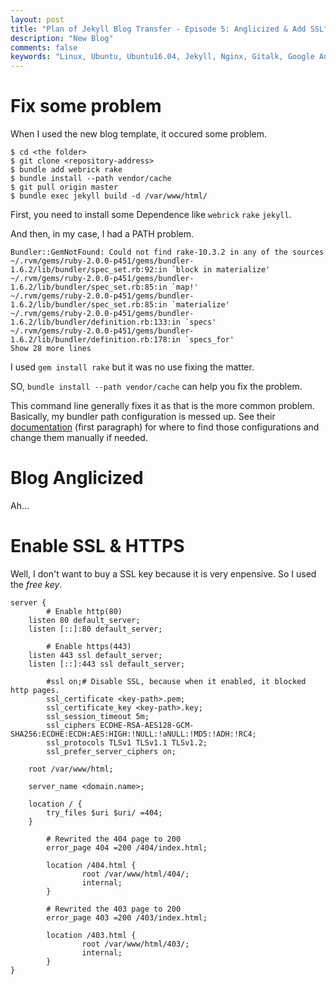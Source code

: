 ```yaml
---
layout: post
title: "Plan of Jekyll Blog Transfer - Episode 5: Anglicized & Add SSL"
description: "New Blog"
comments: false
keywords: "Linux, Ubuntu, Ubuntu16.04, Jekyll, Nginx, Gitalk, Google Analytics"
---
```


# Fix some problem

When I used the new blog template, it occured some problem.

```shell
$ cd <the folder>
$ git clone <repository-address>
$ bundle add webrick rake
$ bundle install --path vendor/cache
$ git pull origin master
$ bundle exec jekyll build -d /var/www/html/
```

First, you need to install some Dependence like `webrick` `rake` `jekyll`.

And then, in my case, I had a PATH problem.

```
Bundler::GemNotFound: Could not find rake-10.3.2 in any of the sources
~/.rvm/gems/ruby-2.0.0-p451/gems/bundler-1.6.2/lib/bundler/spec_set.rb:92:in `block in materialize'
~/.rvm/gems/ruby-2.0.0-p451/gems/bundler-1.6.2/lib/bundler/spec_set.rb:85:in `map!'
~/.rvm/gems/ruby-2.0.0-p451/gems/bundler-1.6.2/lib/bundler/spec_set.rb:85:in `materialize'
~/.rvm/gems/ruby-2.0.0-p451/gems/bundler-1.6.2/lib/bundler/definition.rb:133:in `specs'
~/.rvm/gems/ruby-2.0.0-p451/gems/bundler-1.6.2/lib/bundler/definition.rb:178:in `specs_for'
Show 28 more lines
```

I used `gem install rake` but it was no use fixing the matter.

SO, `bundle install --path vendor/cache` can help you fix the problem.

This command line generally fixes it as that is the more common problem. Basically, my bundler path configuration is messed up. See their [documentation](https://bundler.io/v1.11/man/bundle-config.1.html) (first paragraph) for where to find those configurations and change them manually if needed.

# Blog Anglicized

Ah...

# Enable SSL & HTTPS

Well, I don't want to buy a SSL key because it is very enpensive. So I used the *free key*.

```shell
server {
        # Enable http(80)
	listen 80 default_server;     
	listen [::]:80 default_server;

        # Enable https(443)
	listen 443 ssl default_server;
	listen [::]:443 ssl default_server;

        #ssl on;# Disable SSL, because when it enabled, it blocked http pages.
        ssl_certificate <key-path>.pem;
        ssl_certificate_key <key-path>.key;
        ssl_session_timeout 5m;
        ssl_ciphers ECDHE-RSA-AES128-GCM-SHA256:ECDHE:ECDH:AES:HIGH:!NULL:!aNULL:!MD5:!ADH:!RC4;
        ssl_protocols TLSv1 TLSv1.1 TLSv1.2;
        ssl_prefer_server_ciphers on;

	root /var/www/html;

	server_name <domain.name>;

	location / {
		try_files $uri $uri/ =404;
	}

        # Rewrited the 404 page to 200
        error_page 404 =200 /404/index.html;

        location /404.html {
                root /var/www/html/404/;
                internal;
        }        

        # Rewrited the 403 page to 200
        error_page 403 =200 /403/index.html;

        location /403.html {
                root /var/www/html/403/;
                internal;
        }
}
```

